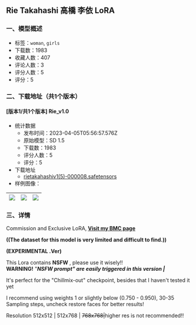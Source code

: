 ## Rie Takahashi 高橋 李依 LoRA
### 一、模型概述

- 标签：`woman`, `girls`
- 下载数：1983
- 收藏人数：407
- 评论人数：3
- 评分人数：5
- 评分：5

### 二、下载地址（共1个版本）

#### [版本1/共1个版本] Rie_v1.0

- 统计数据
  - 发布时间：2023-04-05T05:56:57.576Z
  - 原始模型：SD 1.5
  - 下载数：1983
  - 评分人数：5
  - 评分：5
- 下载地址
  - [rietakahashiv1(5)-000008.safetensors](https://civitai.com/api/download/models/36684)
- 样例图像：

| <img src="https://image.civitai.com/xG1nkqKTMzGDvpLrqFT7WA/876530f9-3569-43a2-138e-b684f1837700/width=450/416637.jpeg" /> | <img src="https://image.civitai.com/xG1nkqKTMzGDvpLrqFT7WA/973500b0-9840-4647-b347-b58f97a7dd00/width=450/416640.jpeg" /> | <img src="https://image.civitai.com/xG1nkqKTMzGDvpLrqFT7WA/37fe815d-43cc-48f4-05c4-c4d4e0968e00/width=450/416638.jpeg" /> |
| ---- | ---- | ---- |


### 三、详情
<p>Commission and Exclusive LoRA,<strong> </strong><a target="_blank" rel="ugc" href="https://www.buymeacoffee.com/valberryvJ"><strong>Visit my BMC page</strong></a></p><p></p><p><strong>((The dataset for this model is very limited and difficult to find.))</strong></p><p></p><p><strong>(EXPERIMENTAL .Ver)</strong></p><p>This Lora contains <strong>NSFW</strong> , please use it wisely!!<br /><strong>WARNING!</strong> "<strong><em>NSFW prompt" are easily triggered in this version |</em></strong></p><p></p><p>It's perfect for the "Chillmix-out" checkpoint, besides that I haven't tested it yet</p><p></p><p>I recommend using weights 1 or slightly below (0.750 - 0.950), 30-35 Sampling steps, uncheck restore faces for better results!</p><p>Resolution 512x512 | 512x768 | <s>768x768|</s>higher res is not recommended!!</p>